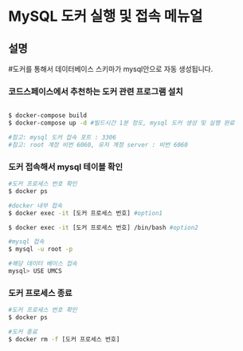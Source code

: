 # MySQL 도커 실행 및 접속 메뉴얼

## 설명
#도커를 통해서 데이터베이스 스키마가 mysql안으로 자동 생성됩니다. 

### 코드스페이스에서 추천하는 도커 관련 프로그램 설치

```bash

$ docker-compose build
$ docker-compose up -d #빌드시간 1분 정도, mysql 도커 생성 및 실행 완료

#참고: mysql 도커 접속 포트 : 3306
#참고: root 계정 비번 6060, 유저 계정 server : 비번 6060

```

### 도커 접속해서 mysql 테이블 확인
    

```bash
#도커 프로세스 번호 확인
$ docker ps  

#docker 내부 접속
$ docker exec -it [도커 프로세스 번호] #option1

$ docker exec -it [도커 프로세스 번호] /bin/bash #option2

#mysql 접속
$ mysql -u root -p

#해당 데이터 베이스 접속
mysql> USE UMCS

```

### 도커 프로세스 종료


``` bash 
#도커 프로세스 번호 확인
$ docker ps

#도커 종료
$ docker rm -f [도커 프로세스 번호]
```
